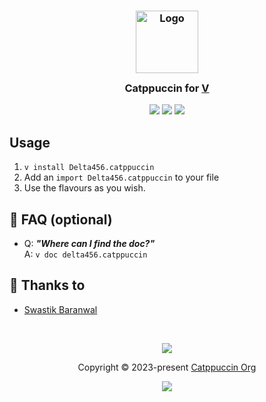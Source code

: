 <h3 align="center">
	<img src="https://raw.githubusercontent.com/catppuccin/catppuccin/main/assets/logos/exports/1544x1544_circle.png" width="100" alt="Logo"/><br/>
	<img src="https://raw.githubusercontent.com/catppuccin/catppuccin/main/assets/misc/transparent.png" height="30" width="0px"/>
	Catppuccin for <a href="https://vlang.io">V</a>
	<img src="https://raw.githubusercontent.com/catppuccin/catppuccin/main/assets/misc/transparent.png" height="30" width="0px"/>
</h3>

<p align="center">
	<a href="https://github.com/delta456/catppuccin/stargazers"><img src="https://img.shields.io/github/stars/delta456/catppuccin?colorA=363a4f&colorB=b7bdf8&style=for-the-badge"></a>
	<a href="https://github.com/delta456/catppuccin/issues"><img src="https://img.shields.io/github/issues/delta456/catppuccin?colorA=363a4f&colorB=f5a97f&style=for-the-badge"></a>
	<a href="https://github.com/delta456/catppuccin/contributors"><img src="https://img.shields.io/github/contributors/delta456/catppuccin?colorA=363a4f&colorB=a6da95&style=for-the-badge"></a>
</p>

## Usage

1. `v install Delta456.catppuccin`
2. Add an `import Delta456.catppuccin` to your file
3. Use the flavours as you wish.

## 🙋 FAQ (optional)

-	Q: **_"Where can I find the doc?"_**\
	A: `v doc delta456.catppuccin`

## 💝 Thanks to

- [Swastik Baranwal](https://github.com/Delta456)

&nbsp;

<p align="center">
	<img src="https://raw.githubusercontent.com/catppuccin/catppuccin/main/assets/footers/gray0_ctp_on_line.svg?sanitize=true" />
</p>

<p align="center">
	Copyright &copy; 2023-present <a href="https://github.com/catppuccin" target="_blank">Catppuccin Org</a>
</p>

<p align="center">
	<a href="https://github.com/catppuccin/catppuccin/blob/main/LICENSE"><img src="https://img.shields.io/static/v1.svg?style=for-the-badge&label=License&message=MIT&logoColor=d9e0ee&colorA=363a4f&colorB=b7bdf8"/></a>
</p>
